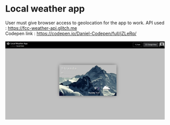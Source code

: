 # Local weather app
User must give browser access to geolocation for the app to work.
API used : https://fcc-weather-api.glitch.me<br>
Codepen link : https://codepen.io/Daniel-Codepen/full/jZLeRq/<br>
<br>
![Screenshot](screenshot.png)
